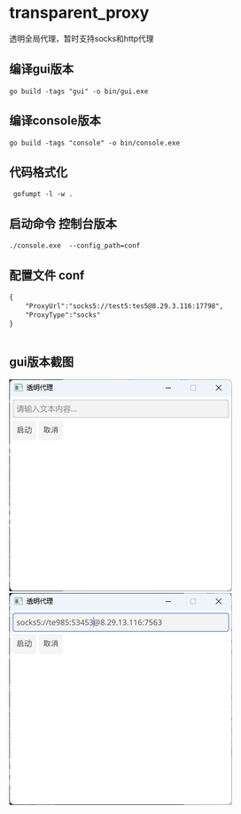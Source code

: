 # transparent_proxy

透明全局代理，暂时支持socks和http代理

## 编译gui版本
```shell
go build -tags "gui" -o bin/gui.exe 
```

## 编译console版本
```shell
go build -tags "console" -o bin/console.exe 
```


## 代码格式化
```shell
 gofumpt -l -w .
```

## 启动命令 控制台版本
```shell
./console.exe  --config_path=conf
```


## 配置文件 conf

```shell
{
	"ProxyUrl":"socks5://test5:tes5@8.29.3.116:17798",
	"ProxyType":"socks"
}
 
```

## gui版本截图
<img src="assets/gui.png" alt="界面截图">
<img src="assets/gui1.png" alt="界面截图">



